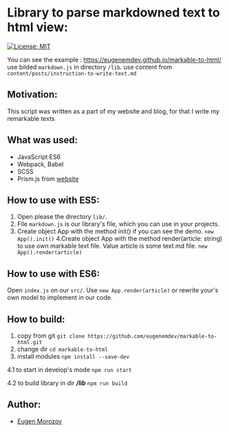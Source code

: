 # Library to parse markdowned text to html view:

[![License: MIT](https://img.shields.io/badge/License-MIT-green.svg)](https://opensource.org/licenses/MIT)

You can see the example : <https://eugenemdev.github.io/markable-to-html/>
use bilded `markdown.js` in directory `/lib`.
use content from `content/posts/instruction-to-write-text.md`

## Motivation:

This script was written as a part of my website and blog, for that I write my remarkable texts

## What was used:

- JavaScript ES6
- Webpack, Babel
- SCSS
- Prism.js from [website](https://prismjs.com) 

## How to use with ES5:

1. Open please the directory `lib/`. 
2. File `markdown.js` is our library's file, which you can use in your projects.   
3. Create object App with the method init() if you can see the demo.
`new App().init()`
4.Create object App with the method render(article: string) to use own markable text file. 
Value article is some text.md file. 
`new App().render(article)`

## How to use with ES6:
Open `index.js` on our `src/`.
Use `new App.render(article)` or rewrite your's own model to implement
in our code.

## How to build:
1. copy from git
`git clone https://github.com/eugenemdev/markable-to-html.git`
2. change dir
`cd markable-to-html`
3. install modules
`npm install --save-dev`

4.1 to start in develop's mode
`npm run start`

4.2 to build library in dir ***/lib***
`npm run build`

## Author:
- [Eugen Morozov](https://eugenmorozov.de)
